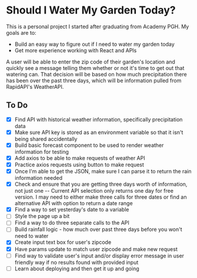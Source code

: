 # Should I Water My Garden Today?

This is a personal project I started after graduating from Academy PGH. My goals are to:
* Build an easy way to figure out if I need to water my garden today
* Get more experience working with React and APIs

A user will be able to enter the zip code of their garden's location and quickly see a message telling them whether or not it's time to get out that watering can. That decision will be based on how much precipitation there has been over the past three days, which will be information pulled from RapidAPI's WeatherAPI. 

## To Do

- [x] Find API with historical weather information, specifically precipitation data
- [x] Make sure API key is stored as an environment variable so that it isn't being shared accidentally
- [x] Build basic forecast component to be used to render weather information for testing
- [x] Add axios to be able to make requests of weather API
- [x] Practice axios requests using button to make request
- [x] Once I'm able to get the JSON, make sure I can parse it to return the rain information needed
- [x] Check and ensure that you are getting three days worth of information, not just one -- Current API selection only returns one day for free version. I may need to either make three calls for three dates or find an alternative API with option to return a date range
- [x] Find a way to set yesterday's date to a variable
- [ ] Style the page up a bit
- [ ] Find a way to do three separate calls to the API
- [ ] Build rainfall logic - how much over past three days before you won't need to water
- [x] Create input text box for user's zipcode
- [x] Have params update to match user zipcode and make new request
- [ ] Find way to validate user's input and/or display error message in user friendly way if no results found with provided input
- [ ] Learn about deploying and then get it up and going